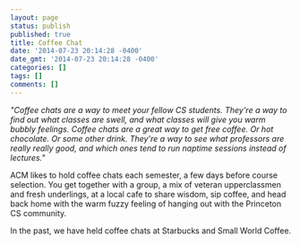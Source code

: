 ```yaml
---
layout: page
status: publish
published: true
title: Coffee Chat
date: '2014-07-23 20:14:28 -0400'
date_gmt: '2014-07-23 20:14:28 -0400'
categories: []
tags: []
comments: []
---
```

*"Coffee chats are a way to meet your fellow CS students. They're a way to find out what classes are swell, and what classes will give you warm bubbly feelings. Coffee chats are a great way to get free coffee. Or hot chocolate. Or some other drink. They're a way to see what professors are really really good, and which ones tend to run naptime sessions instead of lectures."*

ACM likes to hold coffee chats each semester, a few days before course selection. You get together with a group, a mix of veteran upperclassmen and fresh underlings, at a local cafe to share wisdom, sip coffee, and head back home with the warm fuzzy feeling of hanging out with the Princeton CS community.

In the past, we have held coffee chats at Starbucks and Small World Coffee.
